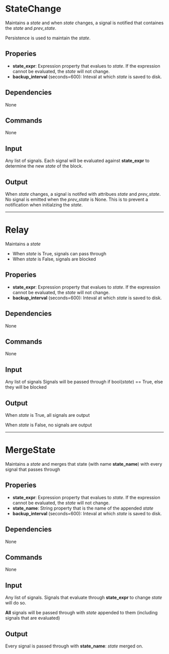 StateChange
============

Maintains a *state* and when *state* changes, a signal is notified that containes the *state* and *prev_state*.

Persistence is used to maintain the *state*.

Properies
---------

-   **state_expr**: Expression property that evalues to *state*. If the expression cannot be evaluated, the *state* will not change.
-   **backup_interval** (seconds=600): Inteval at which *state* is saved to disk.

Dependencies
------------
None

Commands
--------
None

Input
-----
Any list of signals. Each signal will be evaluated against **state_expr** to determine the new *state* of the block.

Output
------
When *state* changes, a signal is notifed with attribues *state* and *prev_state*. No signal is emitted when the *prev_state* is None. This is to prevent a notification when initialzing the *state*.

------------------

Relay
============

Maintains a *state*

- When *state* is True, signals can pass through
- When *state* is False, signals are blocked

Properies
---------

-   **state_expr**: Expression property that evalues to *state*. If the expression cannot be evaluated, the *state* will not change.
-   **backup_interval** (seconds=600): Inteval at which *state* is saved to disk.

Dependencies
------------
None

Commands
--------
None

Input
-----
Any list of signals Signals will be passed through if bool(*state*) == True, else they will be blocked

Output
------
When *state* is True, all signals are output

When *state* is False, no signals are output

-------------

MergeState
============

Maintains a *state* and merges that state (with name **state_name**) with every signal that passes through

Properies
---------

-   **state_expr**: Expression property that evalues to *state*. If the expression cannot be evaluated, the *state* will not change.
-   **state_name**: String property that is the name of the appended *state*
-   **backup_interval** (seconds=600): Inteval at which *state* is saved to disk.

Dependencies
------------
None

Commands
--------
None

Input
-----
Any list of signals. Signals that evaluate through **state_expr** to change *state* will do so.

**All** signals will be passed through with *state* appended to them (including signals that are evaluated)

Output
------
Every signal is passed through with **state_name**: *state* merged on.
